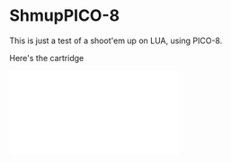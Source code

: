# ShmupPICO-8
This is just a test of a shoot'em up on LUA, using PICO-8.

Here's the cartridge

![](shmup.p8)
